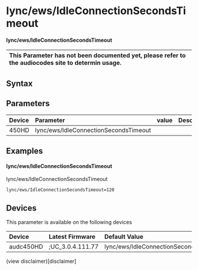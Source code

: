 ﻿---
description: lync/ews/IdleConnectionSecondsTimeout
search: false
---

# lync/ews/IdleConnectionSecondsTimeout

#### lync/ews/IdleConnectionSecondsTimeout


| This Parameter has not been documented yet, please refer to the audiocodes site to determin usage.  | 
| :--- |

## Syntax

## Parameters
|Device|Parameter|value|Description|
|:---|:---|:---|:---|
| 450HD | lync/ews/IdleConnectionSecondsTimeout |  |  |

## Examples
#### lync/ews/IdleConnectionSecondsTimeout

lync/ews/IdleConnectionSecondsTimeout

```
lync/ews/IdleConnectionSecondsTimeout=120
```

## Devices
This parameter is available on the following devices

| Device | Latest Firmware | Default Value |
|:---|:---|:---|
| audc450HD | ;UC_3.0.4.111.77 | lync/ews/IdleConnectionSecondsTimeout=120 

(view disclaimer)[disclaimer]
